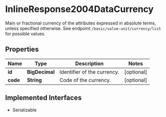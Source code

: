 

# InlineResponse2004DataCurrency

Main or fractional currency of the attributes expressed in absolute terms, unless specified otherwise. See endpoint `/basic/value-unit/currency/list` for possible values.

## Properties

Name | Type | Description | Notes
------------ | ------------- | ------------- | -------------
**id** | **BigDecimal** | Identifier of the currency. |  [optional]
**code** | **String** | Code of the currency. |  [optional]


## Implemented Interfaces

* Serializable


